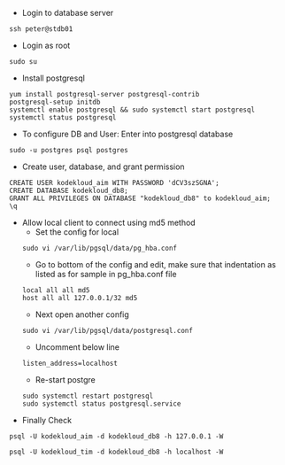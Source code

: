 
* Login to database server

```
ssh peter@stdb01
```
* Login as root
```
sudo su
```
* Install postgresql
```
yum install postgresql-server postgresql-contrib
postgresql-setup initdb
systemctl enable postgresql && sudo systemctl start postgresql
systemctl status postgresql
```
* To configure DB and User: Enter into postgresql database

```
sudo -u postgres psql postgres
```
* Create user, database, and grant permission

```
CREATE USER kodekloud_aim WITH PASSWORD 'dCV3szSGNA';
CREATE DATABASE kodekloud_db8;
GRANT ALL PRIVILEGES ON DATABASE "kodekloud_db8" to kodekloud_aim;
\q
```
* Allow local client to connect using md5 method
  * Set the config for local
  ```
  sudo vi /var/lib/pgsql/data/pg_hba.conf
  ```
  * Go to bottom of the config and edit, make sure that indentation as listed as for sample in pg_hba.conf file
  ```
  local all all md5
  host all all 127.0.0.1/32 md5 
  ```
  * Next open another config
  ```
  sudo vi /var/lib/pgsql/data/postgresql.conf
  ```
  * Uncomment below line
  ```
  listen_address=localhost
  ```
  * Re-start postgre
  ```
  sudo systemctl restart postgresql
  sudo systemctl status postgresql.service
  ```
* Finally Check
```
psql -U kodekloud_aim -d kodekloud_db8 -h 127.0.0.1 -W

psql -U kodekloud_tim -d kodekloud_db8 -h localhost -W
```


